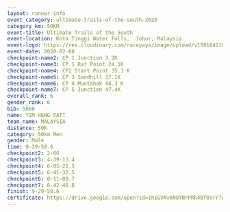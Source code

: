 ```yaml
--- 
layout: runner-info 
event_category: ultimate-trails-of-the-south-2020 
category_km: 50KM 
event-title: Ultimate Trails of the South 
event-location: Kota Tinggi Water Falls,  Johor, Malaysia 
event-logo: https://res.cloudinary.com/raceyaya/image/upload/v1581841103/logo/2020/ultimate-trails-2020_i93dfj.jpg 
event-date: 2020-02-08 
checkpoint-name2: CP 1 Junction 3.2K 
checkpoint-name3: CP 1 Raf Point 24.1K 
checkpoint-name4: CP2 Start Point 35.1 K 
checkpoint-name5: CP 3 Sandhill 37.1K 
checkpoint-name6: CP 4 Muntahak 44.3 K 
checkpoint-name7: CP 5 Junction 47.4K 
overall_rank: 6
gender_rank: 6
bib: 5060
name: YIM HENG FATT
team_name: MALAYSIA
distance: 50K
category: 50km Men
gender: Male
time: 9-29-58.6
checkpoint2: 2-06
checkpoint3: 4-39-13.4
checkpoint4: 6-05-21.5
checkpoint5: 6-41-32.5
checkpoint6: 8-11-08.7
checkpoint7: 8-42-46.8
finish: 9-29-58.6
certificate: https://drive.google.com/open?id=1h1GVAvKNUYNrPRh4Bf8Vrr7aKKsrupsG
--- 
```

